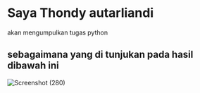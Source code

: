 # Saya Thondy autarliandi
akan mengumpulkan tugas python

## sebagaimana yang di tunjukan pada hasil dibawah ini
![Screenshot (280)](https://github.com/Thndyyy/python1/assets/148066593/634a16e7-a2ac-4e4d-a56a-422e5fa142f3)
